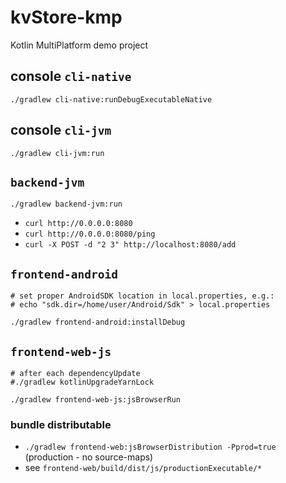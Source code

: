 kvStore-kmp
===========

Kotlin MultiPlatform demo project


## console `cli-native`

```shell
./gradlew cli-native:runDebugExecutableNative
```


## console `cli-jvm`

```shell
./gradlew cli-jvm:run
```


## `backend-jvm`

```shell
./gradlew backend-jvm:run
```

- `curl http://0.0.0.0:8080`
- `curl http://0.0.0.0:8080/ping`
- `curl -X POST -d "2 3" http://localhost:8080/add`


## `frontend-android`

```shell
# set proper AndroidSDK location in local.properties, e.g.:
# echo "sdk.dir=/home/user/Android/Sdk" > local.properties

./gradlew frontend-android:installDebug
```


## `frontend-web-js`

```shell
# after each dependencyUpdate
#./gradlew kotlinUpgradeYarnLock

./gradlew frontend-web-js:jsBrowserRun
```

### bundle distributable

- `./gradlew frontend-web:jsBrowserDistribution -Pprod=true` (production - no source-maps)
- see `frontend-web/build/dist/js/productionExecutable/*`
